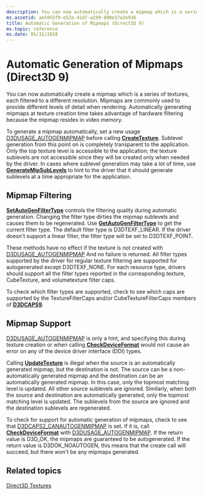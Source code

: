 ```yaml
---
description: You can now automatically create a mipmap which is a series of textures, each filtered to a different resolution.
ms.assetid: ae5955f9-e52a-41d7-a199-800e37a3e936
title: Automatic Generation of Mipmaps (Direct3D 9)
ms.topic: reference
ms.date: 05/31/2018
---
```


# Automatic Generation of Mipmaps (Direct3D 9)

You can now automatically create a mipmap which is a series of textures, each filtered to a different resolution. Mipmaps are commonly used to provide different levels of detail when rendering. Automatically generating mipmaps at texture creation time takes advantage of hardware filtering because the mipmap resides in video memory.

To generate a mipmap automatically, set a new usage [D3DUSAGE\_AUTOGENMIPMAP](d3dusage.md) before calling [**CreateTexture**](/windows/desktop/api). Sublevel generation from this point on is completely transparent to the application. Only the top texture level is accessible to the application; the texture sublevels are not accessible since they will be created only when needed by the driver. In cases where sublevel generation may take a lot of time, use [**GenerateMipSubLevels**](/windows/win32/api/d3d9helper/nf-d3d9helper-idirect3dbasetexture9-generatemipsublevels) to hint to the driver that it should generate sublevels at a time appropriate for the application.

## Mipmap Filtering

[**SetAutoGenFilterType**](/windows/desktop/api) controls the filtering quality during automatic generation. Changing the filter type dirties the mipmap sublevels and causes them to be regenerated. Use [**GetAutoGenFilterType**](/windows/win32/api/d3d9helper/nf-d3d9helper-idirect3dbasetexture9-getautogenfiltertype) to get the current filter type. The default filter type is D3DTEXF\_LINEAR. If the driver doesn't support a linear filter, the filter type will be set to D3DTEXF\_POINT.

These methods have no effect if the texture is not created with [D3DUSAGE\_AUTOGENMIPMAP](d3dusage.md) And no failure is returned. All filter types supported by the driver for regular texture filtering are supported for autogenerated except D3DTEXF\_NONE. For each resource type, drivers should support all the filter types reported in the corresponding texture, CubeTexture, and volumetexture filter caps.

To check which filter types are supported, check to see which caps are supported by the TextureFilterCaps and/or CubeTextureFilterCaps members of [**D3DCAPS9**](/windows/desktop/api/D3D9Caps/ns-d3d9caps-d3dcaps9).

## Mipmap Support

[D3DUSAGE\_AUTOGENMIPMAP](d3dusage.md) is only a hint, and specifying this during texture creation or when calling [**CheckDeviceFormat**](/windows/win32/api/d3d9/nf-d3d9-idirect3d9-checkdeviceformat) would not cause an error on any of the device driver interface (DDI) types.

Calling [**UpdateTexture**](/windows/win32/api/d3d9helper/nf-d3d9helper-idirect3ddevice9-updatetexture) is illegal when the source is an automatically generated mipmap, but the destination is not. The source can be a non-automatically generated mipmap and the destination can be an automatically generated mipmap. In this case, only the topmost matching level is updated. All other source sublevels are ignored. Similarly, when both the source and destination are automatically generated, only the topmost matching level is updated. The sublevels from the source are ignored and the destination sublevels are regenerated.

To check for support for automatic generation of mipmaps, check to see that [D3DCAPS2\_CANAUTOGENMIPMAP](d3dcaps2.md) is set. If it is, call [**CheckDeviceFormat**](/windows/win32/api/d3d9/nf-d3d9-idirect3d9-checkdeviceformat) with [D3DUSAGE\_AUTOGENMIPMAP](d3dusage.md). If the return value is D3D\_OK, the mipmaps are guaranteed to be autogenerated. If the return value is D3DOK\_NOAUTOGEN, this means that the create call will succeed, but there won't be any mipmaps generated.

## Related topics

<dl> <dt>

[Direct3D Textures](direct3d-textures.md)
</dt> </dl>

 

 
